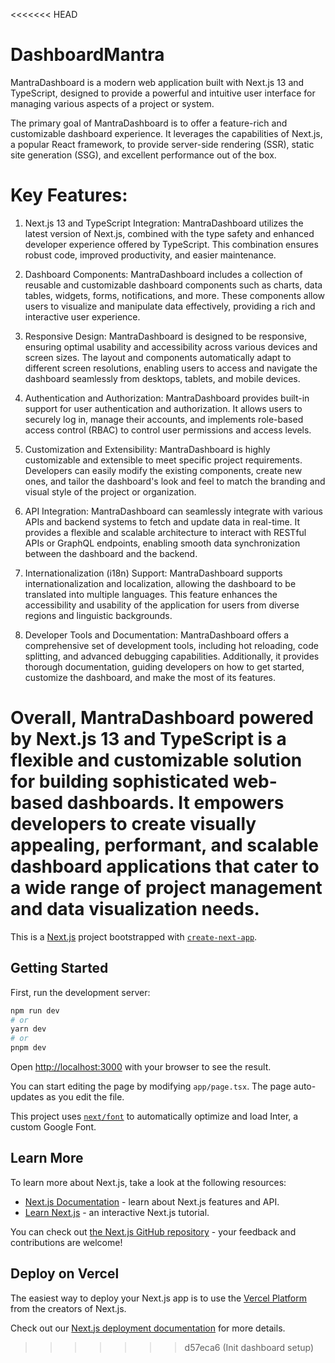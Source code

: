 <<<<<<< HEAD
# DashboardMantra
MantraDashboard is a modern web application built with Next.js 13 and TypeScript, designed to provide a powerful and intuitive user interface for managing various aspects of a project or system.

The primary goal of MantraDashboard is to offer a feature-rich and customizable dashboard experience. It leverages the capabilities of Next.js, a popular React framework, to provide server-side rendering (SSR), static site generation (SSG), and excellent performance out of the box.

# Key Features:

1. Next.js 13 and TypeScript Integration: MantraDashboard utilizes the latest version of Next.js, combined with the type safety and enhanced developer experience offered by TypeScript. This combination ensures robust code, improved productivity, and easier maintenance.

2. Dashboard Components: MantraDashboard includes a collection of reusable and customizable dashboard components such as charts, data tables, widgets, forms, notifications, and more. These components allow users to visualize and manipulate data effectively, providing a rich and interactive user experience.

3. Responsive Design: MantraDashboard is designed to be responsive, ensuring optimal usability and accessibility across various devices and screen sizes. The layout and components automatically adapt to different screen resolutions, enabling users to access and navigate the dashboard seamlessly from desktops, tablets, and mobile devices.

4. Authentication and Authorization: MantraDashboard provides built-in support for user authentication and authorization. It allows users to securely log in, manage their accounts, and implements role-based access control (RBAC) to control user permissions and access levels.

5. Customization and Extensibility: MantraDashboard is highly customizable and extensible to meet specific project requirements. Developers can easily modify the existing components, create new ones, and tailor the dashboard's look and feel to match the branding and visual style of the project or organization.

6. API Integration: MantraDashboard can seamlessly integrate with various APIs and backend systems to fetch and update data in real-time. It provides a flexible and scalable architecture to interact with RESTful APIs or GraphQL endpoints, enabling smooth data synchronization between the dashboard and the backend.

7. Internationalization (i18n) Support: MantraDashboard supports internationalization and localization, allowing the dashboard to be translated into multiple languages. This feature enhances the accessibility and usability of the application for users from diverse regions and linguistic backgrounds.

8. Developer Tools and Documentation: MantraDashboard offers a comprehensive set of development tools, including hot reloading, code splitting, and advanced debugging capabilities. Additionally, it provides thorough documentation, guiding developers on how to get started, customize the dashboard, and make the most of its features.

Overall, MantraDashboard powered by Next.js 13 and TypeScript is a flexible and customizable solution for building sophisticated web-based dashboards. It empowers developers to create visually appealing, performant, and scalable dashboard applications that cater to a wide range of project management and data visualization needs.
=======
This is a [Next.js](https://nextjs.org/) project bootstrapped with [`create-next-app`](https://github.com/vercel/next.js/tree/canary/packages/create-next-app).

## Getting Started

First, run the development server:

```bash
npm run dev
# or
yarn dev
# or
pnpm dev
```

Open [http://localhost:3000](http://localhost:3000) with your browser to see the result.

You can start editing the page by modifying `app/page.tsx`. The page auto-updates as you edit the file.

This project uses [`next/font`](https://nextjs.org/docs/basic-features/font-optimization) to automatically optimize and load Inter, a custom Google Font.

## Learn More

To learn more about Next.js, take a look at the following resources:

- [Next.js Documentation](https://nextjs.org/docs) - learn about Next.js features and API.
- [Learn Next.js](https://nextjs.org/learn) - an interactive Next.js tutorial.

You can check out [the Next.js GitHub repository](https://github.com/vercel/next.js/) - your feedback and contributions are welcome!

## Deploy on Vercel

The easiest way to deploy your Next.js app is to use the [Vercel Platform](https://vercel.com/new?utm_medium=default-template&filter=next.js&utm_source=create-next-app&utm_campaign=create-next-app-readme) from the creators of Next.js.

Check out our [Next.js deployment documentation](https://nextjs.org/docs/deployment) for more details.
>>>>>>> d57eca6 (Init dashboard setup)
